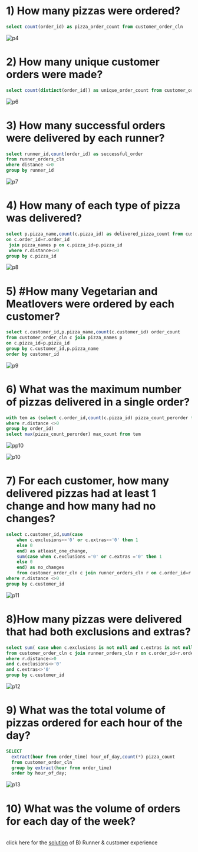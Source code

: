 # 1) How many pizzas were ordered?

```sql
select count(order_id) as pizza_order_count from customer_order_cln
```
![p4](https://user-images.githubusercontent.com/67575229/208725577-f96ff0b5-f8bd-4cdf-b27d-45795305496e.png)

# 2) How many unique customer orders were made?

```sql
select count(distinct(order_id)) as unique_order_count from customer_order_cln
```
![p6](https://user-images.githubusercontent.com/67575229/208726527-7eaeac8a-c89e-4bca-be6b-71297f2344b9.png)

# 3) How many successful orders were delivered by each runner?
```sql
select runner_id,count(order_id) as successful_order
from runner_orders_cln
where distance <>0
group by runner_id
```
![p7](https://user-images.githubusercontent.com/67575229/208727571-f041d935-223f-445e-89ae-1cb7e77eece3.png)

# 4) How many of each type of pizza was delivered?

```sql
select p.pizza_name,count(c.pizza_id) as delivered_pizza_count from customer_order_cln c join runner_orders_cln r
on c.order_id=r.order_id
 join pizza_names p on c.pizza_id=p.pizza_id
 where r.distance<>0
group by c.pizza_id
```
![p8](https://user-images.githubusercontent.com/67575229/208730357-9c392e48-f6ad-4936-a675-8c0ec14acd9a.png)

# 5) #How many Vegetarian and Meatlovers were ordered by each customer?

```sql
select c.customer_id,p.pizza_name,count(c.customer_id) order_count 
from customer_order_cln c join pizza_names p
on c.pizza_id=p.pizza_id
group by c.customer_id,p.pizza_name
order by customer_id
```
![p9](https://user-images.githubusercontent.com/67575229/208844685-eda433e1-5060-4680-9f21-764922da0ea0.png)


# 6) What was the maximum number of pizzas delivered in a single order?

```sql
with tem as (select c.order_id,count(c.pizza_id) pizza_count_perorder from customer_order_cln c join runner_orders_cln r  on c.order_id=r.order_id
where r.distance <>0
group by order_id)
select max(pizza_count_perorder) max_count from tem 
```

![pp10](https://user-images.githubusercontent.com/67575229/208848996-2cc83429-7ffa-4cbe-bc4e-5c98cd7f5eb8.png)

![p10](https://user-images.githubusercontent.com/67575229/208849038-9c4134e2-cf08-4dac-a524-24eb78353342.png)

# 7) For each customer, how many delivered pizzas had at least 1 change and how many had no changes?


```sql
select c.customer_id,sum(case
	when c.exclusions<>'0' or c.extras<>'0' then 1
    else 0
    end) as atleast_one_change,
    sum(case when c.exclusions ='0' or c.extras ='0' then 1
    else 0
    end) as no_changes
    from customer_order_cln c join runner_orders_cln r on c.order_id=r.order_id
where r.distance <>0
group by c.customer_id
```
![p11](https://user-images.githubusercontent.com/67575229/208877796-66e1384f-b0b6-4b69-a52c-8125b13f1704.png)


# 8)How many pizzas were delivered that had both exclusions and extras?

```sql
select sum( case when c.exclusions is not null and c.extras is not null then 1 else 0 end) delivered_pizza_having_both
from customer_order_cln c join runner_orders_cln r on c.order_id=r.order_id
where r.distance<>0
and c.exclusions<>'0'
and c.extras<>'0'
group by c.customer_id
```
![p12](https://user-images.githubusercontent.com/67575229/208880690-0cf8e137-26ec-462e-8ee0-b8bd26b750b2.png)

# 9) What was the total volume of pizzas ordered for each hour of the day?

```sql
SELECT 
  extract(hour from order_time) hour_of_day,count(*) pizza_count
  from customer_order_cln
  group by extract(hour from order_time)
  order by hour_of_day;
  ```
  
![p13](https://user-images.githubusercontent.com/67575229/209096312-8d275876-bb92-4742-8aef-6561f80b2598.png)


# 10) What was the volume of orders for each day of the week?

```sql

```

click here for the [solution](https://github.com/sruthiammu/8daychallenges/blob/main/week2/Runner%20%26%20customer%20experience.md) of B) Runner & customer experience
